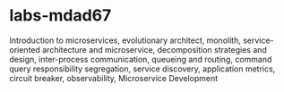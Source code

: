 # labs-mdad67
Introduction to microservices, evolutionary architect, monolith, service-oriented architecture and microservice, decomposition strategies and design, inter-process communication, queueing and routing, command query responsibility segregation, service discovery, application metrics, circuit breaker, observability, Microservice Development
